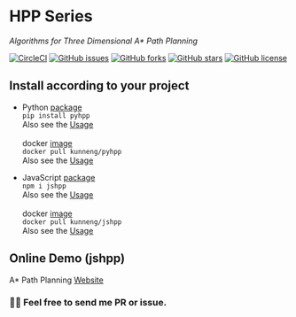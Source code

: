 HPP Series
======
*Algorithms for Three Dimensional A\* Path Planning*

[![CircleCI](https://circleci.com/gh/circleci/circleci-docs.svg?style=svg)](https://circleci.com/gh/circleci/circleci-docs)
[![GitHub issues](https://img.shields.io/github/issues/Kun-Neng/hpp)](https://github.com/Kun-Neng/hpp/issues)
[![GitHub forks](https://img.shields.io/github/forks/Kun-Neng/hpp)](https://github.com/Kun-Neng/hpp/network)
[![GitHub stars](https://img.shields.io/github/stars/Kun-Neng/hpp)](https://github.com/Kun-Neng/hpp/stargazers)
[![GitHub license](https://img.shields.io/github/license/Kun-Neng/hpp)](https://github.com/Kun-Neng/hpp/blob/main/LICENSE)

Install according to your project
------
- Python [package](https://pypi.org/project/pyhpp/) \
`pip install pyhpp` \
Also see the [Usage](/python) \
\
docker [image](https://hub.docker.com/r/kunneng/pyhpp) \
`docker pull kunneng/pyhpp` \
Also see the [Usage](https://github.com/Kun-Neng/docker_pyhpp)

- JavaScript [package](https://www.npmjs.com/package/jshpp) \
`npm i jshpp` \
Also see the [Usage](/typescript) \
\
docker [image](https://hub.docker.com/r/kunneng/jshpp) \
`docker pull kunneng/jshpp` \
Also see the [Usage](https://github.com/Kun-Neng/docker_jshpp)

Online Demo (jshpp)
------
A* Path Planning [Website](https://a-star-path-planning.appspot.com)

### :man_technologist: Feel free to send me PR or issue.

